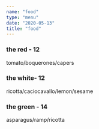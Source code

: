 ```yaml
---
name: "food"
type: "menu"
date: "2020-05-13"
title: "food"
---
```


### the red - 12

tomato/boquerones/capers

### the white- 12

ricotta/caciocavallo/lemon/sesame

### the green - 14

asparagus/ramp/ricotta